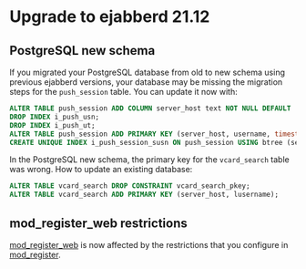 # Upgrade to ejabberd 21.12

## PostgreSQL new schema

If you migrated your PostgreSQL database from old to new schema using previous ejabberd versions,
your database may be missing the migration steps for the `push_session` table.
You can update it now with:
``` sql
ALTER TABLE push_session ADD COLUMN server_host text NOT NULL DEFAULT '<HOST>';
DROP INDEX i_push_usn;
DROP INDEX i_push_ut;
ALTER TABLE push_session ADD PRIMARY KEY (server_host, username, timestamp);
CREATE UNIQUE INDEX i_push_session_susn ON push_session USING btree (server_host, username, service, node);
```

In the PostgreSQL new schema, the primary key for the `vcard_search` table was wrong.
How to update an existing database:

``` sql
ALTER TABLE vcard_search DROP CONSTRAINT vcard_search_pkey;
ALTER TABLE vcard_search ADD PRIMARY KEY (server_host, lusername);
```

## mod_register_web restrictions

[mod_register_web](../../admin/configuration/modules.md#mod_register_web)
is now affected by the restrictions that you configure in
[mod_register](../../admin/configuration/modules.md#mod_register).

